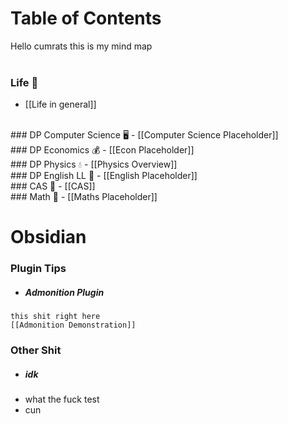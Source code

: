 # Table of Contents
Hello cumrats this is my mind map 
<br><br>
### Life 🤨
- [[Life in general]]
 <br>
### DP Computer Science 🖥️
- [[Computer Science Placeholder]]
 <br>
### DP Economics 💰
- [[Econ Placeholder]]
 <br>
### DP Physics 💧
- [[Physics Overview]]
 <br>
### DP English LL 🙂
- [[English Placeholder]]
 <br>
### CAS 🧠
- [[CAS]]
 <br>
### Math 🔢
- [[Maths Placeholder]]
<br>

# Obsidian
### Plugin Tips
- ##### Admonition Plugin
```ad-note
this shit right here
[[Admonition Demonstration]]
```

### Other Shit
- ##### idk
- what the fuck test
- cun